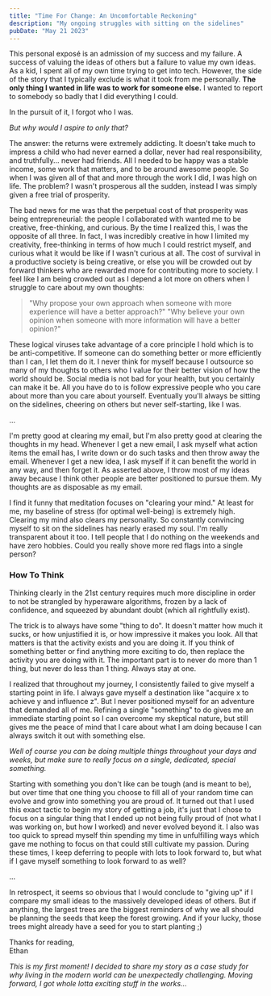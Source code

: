 ```yaml
---
title: "Time For Change: An Uncomfortable Reckoning"
description: "My ongoing struggles with sitting on the sidelines"
pubDate: "May 21 2023"
---
```


This personal exposé is an admission of my success and my failure. A success of valuing the ideas of others
but a failure to value my own ideas. As a kid, I spent all of my own time
trying to get into tech. However, the side of the story that I typically exclude is 
what it took from me personally. __The only thing I wanted in life was to work
for someone else.__ I wanted to report to somebody so badly that I did everything I could. 

In the pursuit of it, I forgot who I was.

_But why would I aspire to only that?_

The answer: the returns were extremely addicting. It doesn't take much to impress a child who had 
never earned a dollar, never had real responsibility, and truthfully... never had friends. All I 
needed to be happy was a stable income, some work that matters, and to be around awesome people. So when
I was given all of that and more through the work I did, I was high on life. The problem? I wasn't prosperous
all the sudden, instead I was simply given a free trial of prosperity. 

The bad news for me was that the perpetual cost of that prosperity was being entrepreneurial: the
people I collaborated with wanted me to be creative, free-thinking, and curious. By the time I 
realized this, I was the opposite of all three. In fact, I was incredibly creative in how I 
limited my creativity, free-thinking in terms of how much I could restrict myself, and curious what 
it would be like if I wasn't curious at all. The cost of survival in a productive society is being
creative, or else you will be crowded out by forward thinkers who are rewarded more for contributing 
more to society. I feel like I am being crowded out as I depend a lot more on others when I
struggle to care about my own thoughts:

> "Why propose your own approach when someone with more experience will have a better approach?" 
> "Why believe your own opinion when someone with more information will have a better opinion?"

These logical viruses take advantage of a core principle I hold which is to be anti-competitive. If
someone can do something better or more efficiently than I can, I let them do it. I never think for
myself because I outsource so many of my thoughts to others who I value for their better vision of
how the world should be. Social media is not bad for your health, but you certainly can make it be. 
All you have do to is follow expressive people who you care about more than you care about yourself. 
Eventually you'll always be sitting on the sidelines, cheering on others but never self-starting, 
like I was.

...

I'm pretty good at clearing my email, but I'm also pretty good at clearing the thoughts in my head.
Whenever I get a new email, I ask myself what action items the email has, I write down or do such
tasks and then throw away the email. Whenever I get a new idea, I ask myself if it can benefit
the world in any way, and then forget it. As asserted above, I throw most of my ideas away because
I think other people are better positioned to pursue them. My thoughts are as disposable as my email.

I find it funny that meditation focuses on "clearing your mind." At least for me, my
baseline of stress (for optimal well-being) is extremely high. Clearing my mind also clears my
personality. So constantly convincing myself to sit on the sidelines has nearly erased my soul. I'm
really transparent about it too. I tell people that I do nothing on the weekends and have zero hobbies.
Could you really shove more red flags into a single person?

### How To Think
Thinking clearly in the 21st century requires much more discipline in order to not be strangled
by hyperaware algorithms, frozen by a lack of confidence, and squeezed by abundant doubt (which all
rightfully exist). 

The trick is to always have some "thing to do". It doesn't matter how much it sucks, or how unjustified
it is, or how impressive it makes you look. All that matters is that the activity exists and you are
doing it. If you think of something better or find anything more exciting to do, then replace the
activity you are doing with it. The important part is to never do more than 1 thing, but never do
less than 1 thing. Always stay at one.

I realized that throughout my journey, I consistently failed to give myself a starting point in life.
I always gave myself a destination like "acquire x to achieve y and influence z". But I never
positioned myself for an adventure that demanded all of me. Refining a single "something" to do
gives me an immediate starting point so I can overcome my skeptical nature, but still gives me
the peace of mind that I care about what I am doing because I can always switch it out with
something else.

_Well of course you can be doing multiple things throughout your days and weeks, but make sure to
really focus on a single, dedicated, special something._

Starting with something you don't like can be tough (and is meant to be), but over time that one
thing you choose to fill all of your random time can evolve and grow into something you are proud
of. It turned out that I used this exact tactic to begin my story of getting a job, it's just that I 
chose to focus on a singular thing that I ended up not being fully proud of (not what I was working
on, but how I worked) and never evolved beyond it. I also was too quick to spread myself thin
spending my time in unfulfilling ways which gave me nothing to focus on that could still cultivate 
my passion. During these times, I keep deferring to people with lots to look forward to, but what 
if I gave myself something to look forward to as well?

...

In retrospect, it seems so obvious that I would conclude to "giving up" if I compare my small ideas
to the massively developed ideas of others. But if anything, the largest trees are the biggest reminders
of why we all should be planning the seeds that keep the forest growing. And if your lucky, those 
trees might already have a seed for you to start planting ;)


Thanks for reading,\
Ethan

_This is my first moment! I decided to share my story as a case study for why living in the modern
world can be unexpectedly challenging. Moving forward, I got whole lotta exciting stuff in the 
works..._
